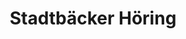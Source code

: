 ---
title: "Stadtbäcker Höring"
url: /dresden/stadtbaecker-hoering-kesselsdorfer-strasse/
shop: Bäckerei
---